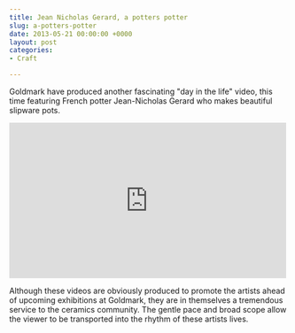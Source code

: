 ```yaml
---
title: Jean Nicholas Gerard, a potters potter
slug: a-potters-potter
date: 2013-05-21 00:00:00 +0000
layout: post
categories: 
- Craft

---
```

Goldmark have produced another fascinating "day in the life" video, this time featuring French potter Jean-Nicholas Gerard who makes beautiful slipware pots.
<div class="flex-video widescreen vimeo">
<iframe src="https://player.vimeo.com/video/64920610" width="500" height="281" frameborder="0" webkitallowfullscreen mozallowfullscreen allowfullscreen></iframe>
</div>

Although these videos are obviously produced to promote the artists ahead of upcoming exhibitions at Goldmark, they are in themselves a tremendous service to the ceramics community. The gentle pace and broad scope allow the viewer to be transported into the rhythm of these artists lives.

